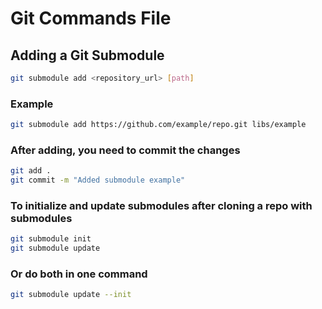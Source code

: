 # Git Commands File

## Adding a Git Submodule

```bash
git submodule add <repository_url> [path]
```

### Example

```bash
git submodule add https://github.com/example/repo.git libs/example
```

### After adding, you need to commit the changes

```bash
git add .
git commit -m "Added submodule example"
```

### To initialize and update submodules after cloning a repo with submodules

```bash
git submodule init
git submodule update
```

### Or do both in one command

```bash
git submodule update --init
```
